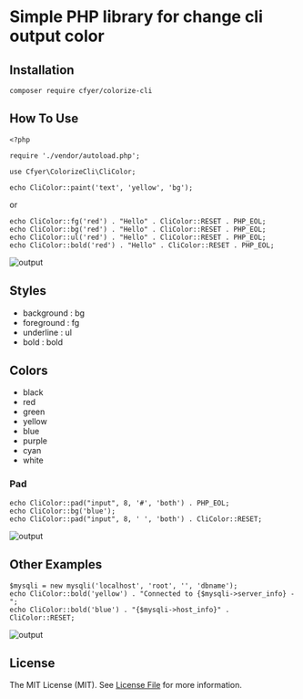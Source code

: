 #  Simple PHP library for change cli output color 

## Installation
```
composer require cfyer/colorize-cli
```

## How To Use

```
<?php

require './vendor/autoload.php';

use Cfyer\ColorizeCli\CliColor;

echo CliColor::paint('text', 'yellow', 'bg');
```

or

```
echo CliColor::fg('red') . "Hello" . CliColor::RESET . PHP_EOL;
echo CliColor::bg('red') . "Hello" . CliColor::RESET . PHP_EOL;
echo CliColor::ul('red') . "Hello" . CliColor::RESET . PHP_EOL;
echo CliColor::bold('red') . "Hello" . CliColor::RESET . PHP_EOL;
```

![output](https://drive.google.com/uc?export=view&id=1n9t6FDhrfYlpWmBxYKTYDfaYi8QeaJtq)

## Styles
- background : bg
- foreground : fg
- underline : ul
- bold : bold

## Colors
- black
- red
- green
- yellow
- blue
- purple
- cyan
- white

### Pad

```
echo CliColor::pad("input", 8, '#', 'both') . PHP_EOL;
echo CliColor::bg('blue');
echo CliColor::pad("input", 8, ' ', 'both') . CliColor::RESET;
```
![output](https://drive.google.com/uc?export=view&id=1VQrs5KOi0XFqTl92yxSU4NzPO94se58J)

## Other Examples

```
$mysqli = new mysqli('localhost', 'root', '', 'dbname');
echo CliColor::bold('yellow') . "Connected to {$mysqli->server_info} - ";
echo CliColor::bold('blue') . "{$mysqli->host_info}" . CliColor::RESET;
```
![output](https://drive.google.com/uc?export=view&id=1UPJmGhhD-XYyU6t7wUws91ZMiDbuK0fP)

## License 
The MIT License (MIT). See <a href="https://github.com/cfyer/colorize-cli/blob/master/LICENSE">License File</a> for more information.